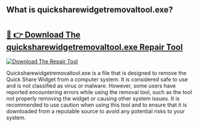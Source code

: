 ## What is quicksharewidgetremovaltool.exe? 

# <h2><a href="https://exedetect.com/download.php?quicksharewidgetremovaltool.exe">🔗 👉 Download The quicksharewidgetremovaltool.exe Repair Tool</a></h2>

[![Download The Repair Tool](https://exedetect.com/download-button.jpg)](https://exedetect.com/download.php?quicksharewidgetremovaltool.exe)

Quicksharewidgetremovaltool.exe is a file that is designed to remove the Quick Share Widget from a computer system. It is considered safe to use and is not classified as virus or malware. However, some users have reported encountering errors while using the removal tool, such as the tool not properly removing the widget or causing other system issues. It is recommended to use caution when using this tool and to ensure that it is downloaded from a reputable source to avoid any potential risks to your system.